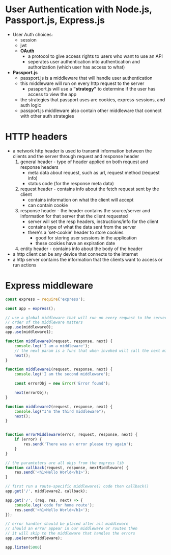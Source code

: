 # User Authentication with Node.js, Passport.js, Express.js
- User Auth choices:
	- session
	- jwt
	- __OAuth__
		- a protocol to give access rights to users who want to use an API
		- seperates user authentication into authentication and authorization (which user has access to what)
- __Passport.js__
	- passport.js is a middleware that will handle user authentication
	- this middleware will run on every http request to the server
		- passport.js will use a __"strategy"__ to determine if the user has access to view the app
	- the strategies that passport uses are cookies, express-sessions, and auth logic
	- passport.js middleware also contain other middleware that connect with other auth strategies

# HTTP headers
- a network http header is used to transmit information between the clients and the server through request and response header
	1. general header - type of header applied on both request and response headers
		- meta data about request, such as url, request method (request info)
		- status code (for the response meta data)
	2. request header - contains info about the fetch request sent by the client
		- contains information on what the client will accept
		- can contain cookie
	3. response header - the header contains the source/server and information for that server that the client requested
		- server will set the resp headers, instructions/info for the client
		- contains type of what the data sent from the server
		- there's a 'set-cookie' header to store cookies
			- good for storing user sessions in the application
			- these cookies have an expiration date
	4. entity header - contains info about the body of the header
- a http client can be any device that connects to the internet
- a http server contains the information that the clients want to access or run actions

# Express middleware
```js
const express = require('express');

const app = express();

// use a global middleware that will run on every request to the server
// order of the middleware matters
app.use(middleware0);
app.use(middleware1);

function middleware0(request, response, next) {
	console.log('I am a middleware');
	// the next param is a func that when invoked will call the next middleware
	next(); 
}

function middleware1(request, response, next) {
	console.log('I am the second middleware');

	const errorObj = new Error('Error found');

	next(errorObj);
}

function middleware2(request, response, next) {
	console.log("I'm the third middleware");
	next();
}


function errorMiddleware(error, request, response, next) {
	if (error) {
		res.send('There was an error please try again');
	}
}

// the paramteters are all objs from the express lib
function callback(request, response, nextMiddleware) {
	res.send('<h1>Hello World</h1>');
}

// first run a route-specific middleware() code then callback()
app.get('/', middleware2, callback);

app.get('/', (req, res, next) => {
	console.log('code for home route');
	res.send('<h1>Hello World</h1>');
});

// error handler should be placed after all middleware
// should an error appear in our middleware or routes then
// it will skip to the middleware that handles the errors
app.use(errorMiddleware);

app.listen(5000)
```